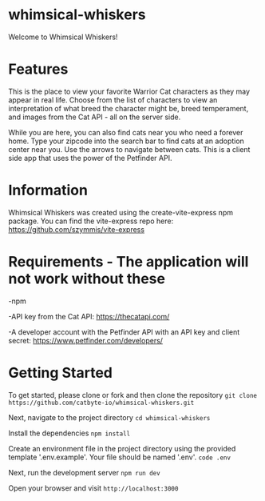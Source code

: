 # whimsical-whiskers
Welcome to Whimsical Whiskers!

# Features
This is the place to view your favorite Warrior Cat characters as they may appear in real life. Choose from the list of characters to view an interpretation of what breed the character might be, breed temperament, and images from the Cat API - all on the server side.

While you are here, you can also find cats near you who need a forever home. Type your zipcode into the search bar to find cats at an adoption center near you. Use the arrows to navigate between cats. This is a client side app that uses the power of the Petfinder API.

# Information
Whimsical Whiskers was created using the create-vite-express npm package. You can find the vite-express repo here: https://github.com/szymmis/vite-express

# Requirements - The application will not work without these
-npm

-API key from the Cat API: https://thecatapi.com/

-A developer account with the Petfinder API with an API key and client secret: https://www.petfinder.com/developers/ 

# Getting Started
To get started, please clone or fork and then clone the repository
`git clone https://github.com/catbyte-io/whimsical-whiskers.git`

Next, navigate to the project directory
`cd whimsical-whiskers`

Install the dependencies
`npm install`

Create an environment file in the project directory using the provided template '.env.example'. Your file should be named '.env'.
`code .env`

Next, run the development server
`npm run dev`

Open your browser and visit
`http://localhost:3000`

